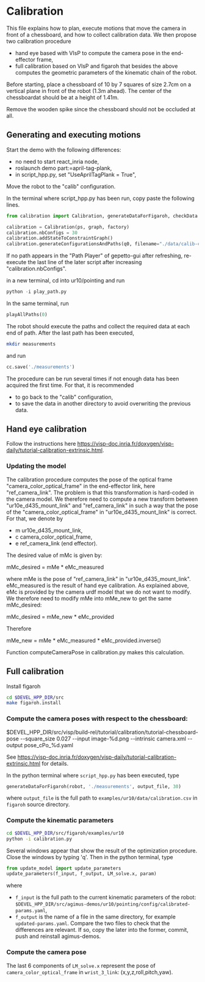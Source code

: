# Calibration

This file explains how to plan, execute motions that move the camera in front
of a chessboard, and how to collect calibration data. We then propose two
calibration procedure

  - hand eye based with VIsP to compute the camera pose in the end-effector
    frame,
  - full calibration based on VIsP and figaroh that besides the above computes
    the geometric parameters of the kinematic chain of the robot.

Before starting, place a chessboard of 10 by 7 squares of size 2.7cm
on a vertical plane in front of the robot (1.3m ahead). The center of
the chessboardat should be at a height of 1.41m.

Remove the wooden spike since the chessboard should not be occluded at all.

## Generating and executing motions

Start the demo with the following differences:

  - no need to start react_inria node,
  - roslaunch demo part:=april-tag-plank,
  - in script_hpp.py, set "UseAprilTagPlank = True",

Move the robot to the "calib" configuration.

In the terminal where script_hpp.py has been run, copy paste the
following lines. 

```python
from calibration import Calibration, generateDataForFigaroh, checkData

calibration = Calibration(ps, graph, factory)
calibration.nbConfigs = 30
calibration.addStateToConstraintGraph()
calibration.generateConfigurationsAndPaths(q0, filename="./data/calib-configs.csv")
```

If no path appears in the "Path Player" of gepetto-gui after
refreshing, re-execute the last line of the later script after
increasing "calibration.nbConfigs".

in a new terminal, cd into ur10/pointing and run
```python
python -i play_path.py
```

In the same terminal, run
```python
playAllPaths(0)
```
The robot should execute the paths and collect the required data at each end
of path. After the last path has been executed,

```bash
mkdir measurements
```
and run
```python
cc.save('./measurements')
```

The procedure can be run several times if not enough data has been
acquired the first time. For that, it is recommended

  - to go back to the "calib" configuration,
  - to save the data in another directory to avoid overwriting the previous data.

## Hand eye calibration

Follow the instructions here https://visp-doc.inria.fr/doxygen/visp-daily/tutorial-calibration-extrinsic.html.

### Updating the model

The calibration procedure computes the pose of the optical frame
"camera_color_optical_frame" in the end-effector link, here "ref_camera_link".
The problem is that this transformation is hard-coded in the camera model.
We therefore need to compute a new transform between "ur10e_d435_mount_link"
and "ref_camera_link" in such a way that the pose of the
"camera_color_optical_frame" in "ur10e_d435_mount_link" is correct. For that,
we denote by

  - m ur10e_d435_mount_link,
  - c camera_color_optical_frame,
  - e ref_camera_link (end effector).

The desired value of mMc is given by:

  mMc_desired = mMe * eMc_measured

where mMe is the pose of "ref_camera_link" in "ur10e_d435_mount_link".
eMc_measured is the result of hand eye calibration. As explained above,
eMc is provided by the camera urdf model that we do not want to modify. We
therefore need to modify mMe into mMe_new to get the same mMc_desired:

  mMc_desired = mMe_new * eMc_provided

Therefore

  mMe_new = mMe * eMc_measured * eMc_provided.inverse()

Function computeCameraPose in calibration.py makes this calculation.

## Full calibration

Install figaroh

```bash
cd $DEVEL_HPP_DIR/src
make figaroh.install
```
### Compute the camera poses with respect to the chessboard:

$DEVEL_HPP_DIR/src/visp/build-rel/tutorial/calibration/tutorial-chessboard-pose --square_size 0.027 --input image-%d.png --intrinsic camera.xml --output pose_cPo_%d.yaml

See  https://visp-doc.inria.fr/doxygen/visp-daily/tutorial-calibration-extrinsic.html for details.

In the python terminal where `script_hpp.py` has been executed, type
```python
generateDataForFigaroh(robot, './measurements', output_file, 30)
```
where `output_file` is the full path to
`examples/ur10/data/calibration.csv` in `figaroh` source directory.

### Compute the kinematic parameters

```bash
cd $DEVEL_HPP_DIR/src/figaroh/examples/ur10
python -i calibration.py
```
Several windows appear that show the result of the optimization procedure. Close
the windows by typing 'q'.
Then in the python terminal, type
```python
from update_model import update_parameters
update_parameters(f_input, f_output, LM_solve.x, param)
```
where

  - `f_input` is the full path to the current kinematic parameters of the
     robot: `$DEVEL_HPP_DIR/src/agimus-demos/ur10/pointing/config/calibrated-params.yaml`,
  - `f_output` is the name of a file in the same directory, for example
    `updated-params.yaml`.
Compare the two files to check that the differences are relevant. If so, copy
the later into the former, commit, push and reinstall agimus-demos.

### Compute the camera pose

The last 6 components of `LM_solve.x` represent the pose of
`camera_color_optical_frame` in `wrist_3_link`: (x,y,z,roll,pitch,yaw).
